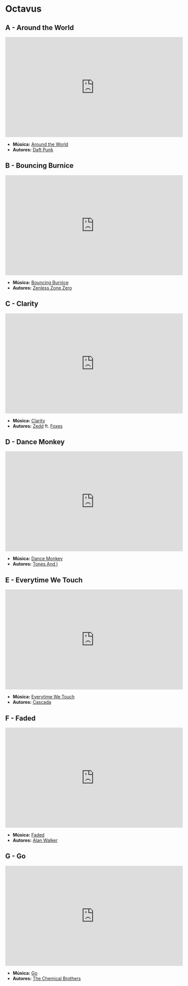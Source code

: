 # Octavus
## A - Around the World
<iframe width="560" height="315" src="https://www.youtube.com/embed/dwDns8x3Jb4?si=VE5o-3PO-6NhYH_g" title="YouTube video player" frameborder="0" allow="accelerometer; autoplay; clipboard-write; encrypted-media; gyroscope; picture-in-picture; web-share" referrerpolicy="strict-origin-when-cross-origin" allowfullscreen></iframe>

- **Música:** [Around the World](../Músicas/Around%20the%20World.md)
- **Autores:** [Daft Punk](../Autores/Daft%20Punk.md)

## B - Bouncing Burnice
<iframe width="560" height="315" src="https://www.youtube.com/embed/R7Qt15FDNVA?si=KTGN03LZOXcKuE29" title="YouTube video player" frameborder="0" allow="accelerometer; autoplay; clipboard-write; encrypted-media; gyroscope; picture-in-picture; web-share" referrerpolicy="strict-origin-when-cross-origin" allowfullscreen></iframe>

- **Música:** [Bouncing Burnice](../Músicas/Bouncing%20Burnice.md)
- **Autores:** [Zenless Zone Zero](../Autores/Zenless%20Zone%20Zero.md)
## C - Clarity
<iframe width="560" height="315" src="https://www.youtube.com/embed/IxxstCcJlsc?si=dLer8DAKwVUkXKUZ" title="YouTube video player" frameborder="0" allow="accelerometer; autoplay; clipboard-write; encrypted-media; gyroscope; picture-in-picture; web-share" referrerpolicy="strict-origin-when-cross-origin" allowfullscreen></iframe>

- **Música:** [Clarity](../Músicas/Clarity.md)
- **Autores:** [Zedd](../Autores/Zedd.md) ft. [Foxes](../Autores/Foxes.md)

## D - Dance Monkey
<iframe width="560" height="315" src="https://www.youtube.com/embed/q0hyYWKXF0Q?si=kOiL_07mHGRp18nZ" title="YouTube video player" frameborder="0" allow="accelerometer; autoplay; clipboard-write; encrypted-media; gyroscope; picture-in-picture; web-share" referrerpolicy="strict-origin-when-cross-origin" allowfullscreen></iframe>

- **Música:** [Dance Monkey](../Músicas/Dance%20Monkey.md)
- **Autores:** [Tones And I](../Autores/Tones%20And%20I.md)
## E - Everytime We Touch
<iframe width="560" height="315" src="https://www.youtube.com/embed/4G6QDNC4jPs?si=EsmObREE6G-C4D2t" title="YouTube video player" frameborder="0" allow="accelerometer; autoplay; clipboard-write; encrypted-media; gyroscope; picture-in-picture; web-share" referrerpolicy="strict-origin-when-cross-origin" allowfullscreen></iframe>

- **Música:** [Everytime We Touch](../Músicas/Everytime%20We%20Touch.md)
- **Autores:** [Cascada](../Autores/Cascada.md)
## F - Faded
<iframe width="560" height="315" src="https://www.youtube.com/embed/qdpXxGPqW-Y?si=dhyNsynZHknGIEBZ" title="YouTube video player" frameborder="0" allow="accelerometer; autoplay; clipboard-write; encrypted-media; gyroscope; picture-in-picture; web-share" referrerpolicy="strict-origin-when-cross-origin" allowfullscreen></iframe>

- **Música:** [Faded](../Músicas/Faded.md)
- **Autores:** [Alan Walker](../Autores/Alan%20Walker.md)
## G - Go
<iframe width="560" height="315" src="https://www.youtube.com/embed/LO2RPDZkY88?si=v9qjGjfEPZ26tANu" title="YouTube video player" frameborder="0" allow="accelerometer; autoplay; clipboard-write; encrypted-media; gyroscope; picture-in-picture; web-share" referrerpolicy="strict-origin-when-cross-origin" allowfullscreen></iframe>

- **Música:** [Go](../Músicas/Go.md)
- **Autores:** [The Chemical Brothers](../Autores/The%20Chemical%20Brothers.md)